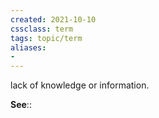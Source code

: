 ```yaml
---
created: 2021-10-10
cssclass: term
tags: topic/term
aliases:
-
---
```


lack of knowledge or information.

**See**:: 

